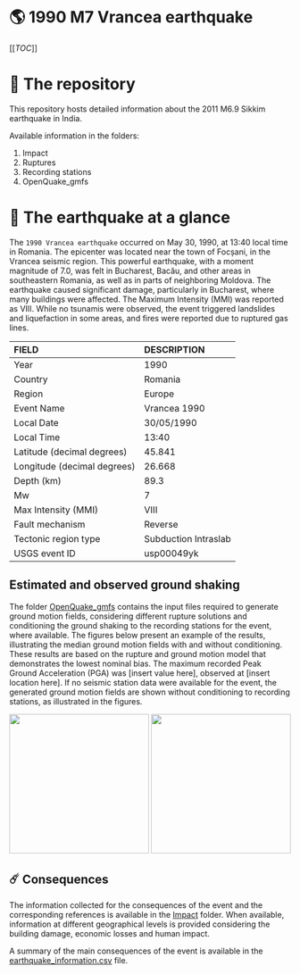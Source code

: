 # 🌎 1990 M7 Vrancea earthquake
[[_TOC_]]

# 📂 The repository

This repository hosts detailed information about the 2011 M6.9 Sikkim earthquake in India.

Available information in the folders:

1. Impact
2. Ruptures
3. Recording stations
4. OpenQuake_gmfs


# 🚀 The earthquake at a glance 

The `1990 Vrancea earthquake` occurred on May 30, 1990, at 13:40 local time in Romania. The epicenter was located near the town of Focșani, in the Vrancea seismic region. This powerful earthquake, with a moment magnitude of 7.0, was felt in Bucharest, Bacău, and other areas in southeastern Romania, as well as in parts of neighboring Moldova. The earthquake caused significant damage, particularly in Bucharest, where many buildings were affected. The Maximum Intensity (MMI) was reported as VIII. While no tsunamis were observed, the event triggered landslides and liquefaction in some areas, and fires were reported due to ruptured gas lines.

| FIELD | DESCRIPTION |
|:------|:------------|
| Year | 1990 |
| Country | Romania |
| Region | Europe |
| Event Name | Vrancea 1990 |
| Local Date | 30/05/1990 |
| Local Time | 13:40 |
| Latitude (decimal degrees) | 45.841 |
| Longitude (decimal degrees) | 26.668 |
| Depth (km) | 89.3 |
| Mw | 7 |
| Max Intensity (MMI) | VIII |
| Fault mechanism | Reverse |
| Tectonic region type | Subduction Intraslab |
| USGS event ID | usp00049yk |



## Estimated and observed ground shaking

The folder [OpenQuake_gmfs](./OpenQuake_gmfs/) contains the input files required to generate ground motion fields, considering different rupture solutions and conditioning the ground shaking to the recording stations for the event, where available. The figures below present an example of the results, illustrating the median ground motion fields with and without conditioning. These results are based on the rupture and ground motion model that demonstrates the lowest nominal bias. The maximum recorded Peak Ground Acceleration (PGA) was [insert value here], observed at [insert location here]. If no seismic station data were available for the event, the generated ground motion fields are shown without conditioning to recording stations, as illustrated in the figures.

<img src="./OpenQuake_gmfs/median_gmf_stations_none.png" height="250">
<img src="./OpenQuake_gmfs/median_gmf_stations_seismic.png" height="250">

## ☄️ Consequences

The information collected for the consequences of the event and the corresponding references is available in the [Impact](./Impact) folder. When available, information at different geographical levels is provided considering the building damage, economic losses and human impact.

A summary of the main consequences of the event is available in the [earthquake_information.csv](./earthquake_information.csv) file.